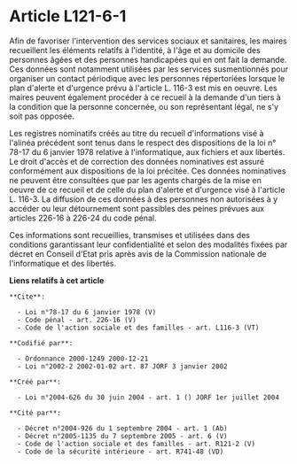 # Article L121-6-1

Afin de favoriser l'intervention des services sociaux et sanitaires, les maires recueillent les éléments relatifs à
l'identité, à l'âge et au domicile des personnes âgées et des personnes handicapées qui en ont fait la demande. Ces données
sont notamment utilisées par les services susmentionnés pour organiser un contact périodique avec les personnes répertoriées
lorsque le plan d'alerte et d'urgence prévu à l'article L. 116-3 est mis en oeuvre. Les maires peuvent également procéder à
ce recueil à la demande d'un tiers à la condition que la personne concernée, ou son représentant légal, ne s'y soit pas
opposée. 

Les registres nominatifs créés au titre du recueil d'informations visé à l'alinéa précédent sont tenus dans le respect des
dispositions de la loi n° 78-17 du 6 janvier 1978 relative à l'informatique, aux fichiers et aux libertés. Le droit d'accès
et de correction des données nominatives est assuré conformément aux dispositions de la loi précitée. Ces données nominatives
ne peuvent être consultées que par les agents chargés de la mise en oeuvre de ce recueil et de celle du plan d'alerte et
d'urgence visé à l'article L. 116-3. La diffusion de ces données à des personnes non autorisées à y accéder ou leur
détournement sont passibles des peines prévues aux articles 226-16 à 226-24 du code pénal. 

Ces informations sont recueillies, transmises et utilisées dans des conditions garantissant leur confidentialité et selon des
modalités fixées par décret en Conseil d'Etat pris après avis de la Commission nationale de l'informatique et des libertés.

**Liens relatifs à cet article**

	**Cite**:

	  - Loi n°78-17 du 6 janvier 1978 (V)
	  - Code pénal - art. 226-16 (V)
	  - Code de l'action sociale et des familles - art. L116-3 (VT)

	**Codifié par**:

	  - Ordonnance 2000-1249 2000-12-21
	  - Loi n°2002-2 2002-01-02 art. 87 JORF 3 janvier 2002

	**Créé par**:

	  - Loi n°2004-626 du 30 juin 2004 - art. 1 () JORF 1er juillet 2004

	**Cité par**:

	  - Décret n°2004-926 du 1 septembre 2004 - art. 1 (Ab)
	  - Décret n°2005-1135 du 7 septembre 2005 - art. 6 (V)
	  - Code de l'action sociale et des familles - art. R121-2 (V)
	  - Code de la sécurité intérieure - art. R741-48 (VD)
